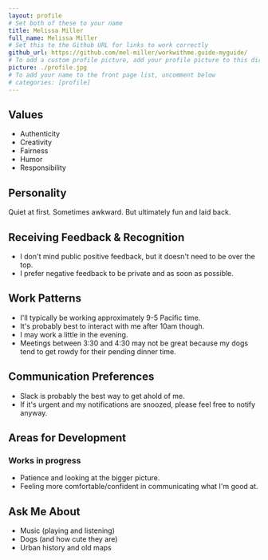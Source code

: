 ```yaml
---
layout: profile
# Set both of these to your name
title: Melissa Miller
full_name: Melissa Miller
# Set this to the Github URL for links to work correctly
github_url: https://github.com/mel-miller/workwithme.guide-myguide/
# To add a custom profile picture, add your profile picture to this directory, update, and uncomment the relative link below.
picture: ./profile.jpg
# To add your name to the front page list, uncomment below
# categories: [profile]
---
```


## Values

- Authenticity
- Creativity
- Fairness
- Humor
- Responsibility

## Personality

Quiet at first. Sometimes awkward. But ultimately fun and laid back.

## Receiving Feedback & Recognition

- I don't mind public positive feedback, but it doesn't need to be over the top.
- I prefer negative feedback to be private and as soon as possible. 

## Work Patterns

- I'll typically be working approximately 9-5 Pacific time. 
- It's probably best to interact with me after 10am though. 
- I may work a little in the evening.
- Meetings between 3:30 and 4:30 may not be great because my dogs tend to get rowdy for their pending dinner time.

## Communication Preferences

- Slack is probably the best way to get ahold of me.
- If it's urgent and my notifications are snoozed, please feel free to notify anyway.

## Areas for Development

### Works in progress
- Patience and looking at the bigger picture.
- Feeling more comfortable/confident in communicating what I'm good at. 

## Ask Me About

- Music (playing and listening)
- Dogs (and how cute they are)
- Urban history and old maps
